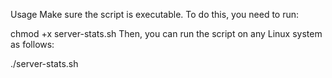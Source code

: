 Usage
Make sure the script is executable. To do this, you need to run:

chmod +x server-stats.sh
Then, you can run the script on any Linux system as follows:

./server-stats.sh
